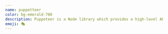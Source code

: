 ```yaml
---
name: puppetteer
color: bg-emerald-700
description: Puppeteer is a Node library which provides a high-level API to control Chrome or Chromium over the DevTools Protocol.
emoji: 🎭
---
```

